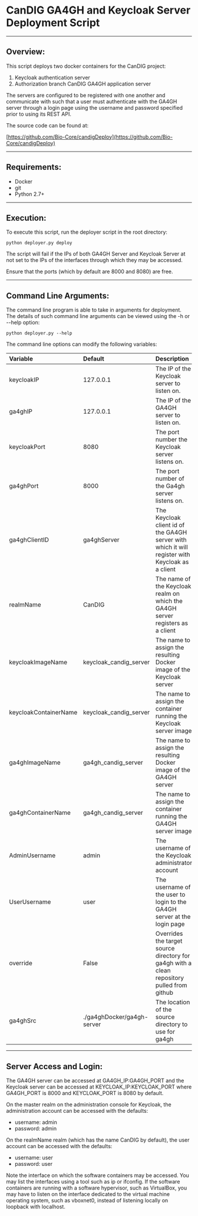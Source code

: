 
# CanDIG GA4GH and Keycloak Server Deployment Script

---

## Overview:

This script deploys two docker containers for the CanDIG project:

1. Keycloak authentication server 
2. Authorization branch CanDIG GA4GH application server

The servers are configured to be registered with one another and communicate with such that a user must authenticate with the GA4GH server through a login page using the username and password specified prior to using its REST API.

The source code can be found at:

[https://github.com/Bio-Core/candigDeploy](https://github.com/Bio-Core/candigDeploy)

---

## Requirements:

* Docker
* git
* Python 2.7+

---

## Execution:

To execute this script, run the deployer script in the root directory:

```
python deployer.py deploy
```

The script will fail if the IPs of both GA4GH Server and Keycloak Server at not set to the IPs of the interfaces through which they may be accessed. 

Ensure that the ports (which by default are 8000 and 8080) are free. 

---

## Command Line Arguments:

The command line program is able to take in arguments for deployment. 
The details of such command line arguments can be viewed using 
the -h or --help option:

```
python deployer.py --help
```

The command line options can modify the following variables:

| Variable                | Default                    | Description                                                                                      | 
|:----------------------- |:-------------------------- |:------------------------------------------------------------------------------------------------ |
| keycloakIP              | 127.0.0.1                  | The IP of the Keycloak server to listen on.                                                      | 
| ga4ghIP                 | 127.0.0.1                  | The IP of the GA4GH server to listen on.                                                         | 
| keycloakPort            | 8080                       | The port number the Keycloak server listens on.                                                  |
| ga4ghPort               | 8000                       | The port number of the Ga4gh server listens on.                                                  |
| ga4ghClientID           | ga4ghServer                | The Keycloak client id of the GA4GH server with which it will register with Keycloak as a client | 
| realmName               | CanDIG                     | The name of the Keycloak realm on which the GA4GH server registers as a client                   | 
| keycloakImageName       | keycloak_candig_server     | The name to assign the resulting Docker image of the Keycloak server                             |
| keycloakContainerName   | keycloak_candig_server     | The name to assign the container running the Keycloak server image                               |
| ga4ghImageName          | ga4gh_candig_server        | The name to assign the resulting Docker image of the GA4GH server                                |
| ga4ghContainerName      | ga4gh_candig_server        | The name to assign the container running the GA4GH server image                                  |
| AdminUsername           | admin                      | The username of the Keycloak administrator account                                               |
| UserUsername            | user                       | The username of the user to login to the GA4GH server at the login page                          |  
| override                | False                      | Overrides the target source directory for ga4gh  with a clean repository pulled from github      |
| ga4ghSrc                | ./ga4ghDocker/ga4gh-server | The location of the source directory to use for ga4gh                                            |


---


## Server Access and Login:

The GA4GH server can be accessed at GA4GH_IP:GA4GH_PORT 
and the Keycloak server can be accessed at KEYCLOAK_IP:KEYCLOAK_PORT 
where GA4GH_PORT is 8000 and KEYCLOAK_PORT is 8080 by default. 

On the master realm on the administration console for Keycloak, the administration account can be accessed with the defaults:

* username: admin
* password: admin

On the realmName realm (which has the name CanDIG by default), the user account can be accessed with the defaults:

* username: user
* password: user

Note the interface on which the software containers may be accessed. You may list the interfaces using a tool such as ip or ifconfig.
If the software containers are running with a software hypervisor, such as VirtualBox, you may have to listen on the interface dedicated 
to the virtual machine operating system, such as vboxnet0, instead of listening locally on loopback with localhost. 

